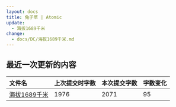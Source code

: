 ```yaml
---
layout: docs
title: 兔子草 | Atomic
update: 
  - 海拔1689千米
change:
  - docs/DC/海拔1689千米.md
---
```


## 最近一次更新的内容

|文件名|上次提交时字数|本次提交字数|字数变化|
|:-|:-|:-|:-|
|[海拔1689千米](DC/海拔1689千米.md)|1976|2071|95|
